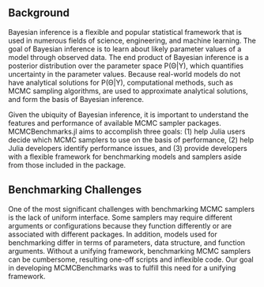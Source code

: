 ## Background

Bayesian inference is a flexible and popular statistical framework that is used in numerous fields of science, engineering, and machine learning. The goal of Bayesian inference is to learn about likely parameter values of a model through observed data. The end product of Bayesian inference is a posterior distribution over the parameter space P(Θ|Y), which quantifies uncertainty in the parameter values. Because real-world models do not have analytical solutions for P(Θ|Y), computational methods, such as MCMC sampling algorithms, are used to approximate analytical solutions, and form the basis of Bayesian inference.

Given the ubiquity of Bayesian inference, it is important to understand the features and performance of available MCMC sampler packages. MCMCBenchmarks.jl aims to accomplish three goals: (1) help Julia users decide which MCMC samplers to use on the basis of performance, (2) help Julia developers identify performance issues, and (3) provide developers with a flexible framework for benchmarking models and samplers aside from those included in the package.

## Benchmarking Challenges

One of the most significant challenges with benchmarking MCMC samplers is the lack of uniform interface. Some samplers may require different arguments or configurations because they function differently or are associated with different packages. In addition, models used for benchmarking differ in terms of parameters, data structure, and function arguments. Without a unifying framework, benchmarking MCMC samplers can be cumbersome, resulting one-off scripts and inflexible code. Our goal in developing MCMCBenchmarks was to fulfill this need for a unifying framework.
